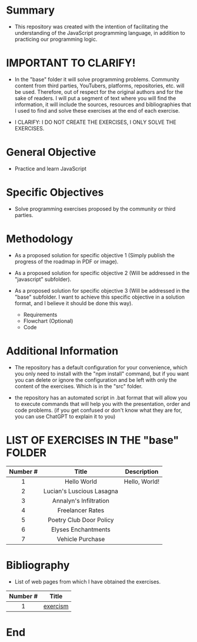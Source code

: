 # Summary

- This repository was created with the intention of facilitating the understanding of the JavaScript programming language, in addition to practicing our programming logic.

# IMPORTANT TO CLARIFY!

- In the "base" folder it will solve programming problems. Community content from third parties, YouTubers, platforms, repositories, etc. will be used. Therefore, out of respect for the original authors and for the sake of readers. I will put a segment of text where you will find the information, it will include the sources, resources and bibliographies that I used to find and solve these exercises at the end of each exercise.

- I CLARIFY: I DO NOT CREATE THE EXERCISES, I ONLY SOLVE THE EXERCISES.

# General Objective

- Practice and learn JavaScript

# Specific Objectives

- Solve programming exercises proposed by the community or third parties.

# Methodology

- As a proposed solution for specific objective 1 (Simply publish the progress of the roadmap in PDF or image).

- As a proposed solution for specific objective 2 (Will be addressed in the "javascript" subfolder).

- As a proposed solution for specific objective 3 (Will be addressed in the "base" subfolder. I want to achieve this specific objective in a solution format, and I believe it should be done this way).

    - Requirements
    - Flowchart (Optional)
    - Code

# Additional Information

 - The repository has a default configuration for your convenience, which you only need to install with the "npm install" command, but if you want you can delete or ignore the configuration and be left with only the content of the exercises. Which is in the "src" folder.

 - the repository has an automated script in .bat format that will allow you to execute commands that will help you with the presentation, order and code problems. (if you get confused or don't know what they are for, you can use ChatGPT to explain it to you)

# LIST OF EXERCISES IN THE "base" FOLDER

| Number # |          Title           |     Description     |
| :------: | :-----------------------: | :-----------------: |
|    1     | Hello World | Hello, World! |
|    2     | Lucian's Luscious Lasagna |  |
|    3     | Annalyn's Infiltration |  |
|    4     | Freelancer Rates |  |
|    5     | Poetry Club Door Policy |  |
|    6     | Elyses Enchantments |  |
|    7     | Vehicle Purchase |  |

# Bibliography

- List of web pages from which I have obtained the exercises.

| Number # |          Title           |
| :------: | :-----------------------: |
|    1     | [exercism](https://exercism.org/) |

# End
